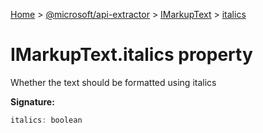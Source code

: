 [Home](./index) &gt; [@microsoft/api-extractor](api-extractor.md) &gt; [IMarkupText](api-extractor.imarkuptext.md) &gt; [italics](api-extractor.imarkuptext.italics.md)

# IMarkupText.italics property

Whether the text should be formatted using italics

**Signature:**
```javascript
italics: boolean
```
